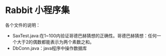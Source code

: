 # Rabbit  小程序集
各个文件的说明：
* SaxTest.java:在1~100内验证哥德巴赫猜想的正确性。哥德巴赫猜想：任何一个大于2的偶数都能表示为两个素数之和。
* DbConn.java：java程序中操作数据库
